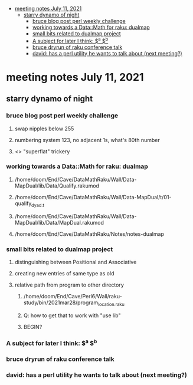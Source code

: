 - [meeting notes July 11, 2021](#orgc1940a2)
  - [starry dynamo of night](#org9f0498f)
    - [bruce blog post perl weekly challenge](#orgf2ec914)
    - [working towards a Data::Math for raku: dualmap](#org7808612)
    - [small bits related to dualmap project](#org9103648)
    - [A subject for later I think: $<sup>a</sup> $<sup>b</sup>](#orgf4578fc)
    - [bruce dryrun of raku conference talk](#orgb7a9d12)
    - [david: has a perl utility he wants to talk about (next meeting?)](#org84ed01f)


<a id="orgc1940a2"></a>

# meeting notes July 11, 2021


<a id="org9f0498f"></a>

## starry dynamo of night


<a id="orgf2ec914"></a>

### bruce blog post perl weekly challenge

1.  swap nipples below 255

2.  numbering system 123, no adjacent 1s, what's 80th number

3.  <> "superflat" trickery


<a id="org7808612"></a>

### working towards a Data::Math for raku: dualmap

1.  /home/doom/End/Cave/DataMathRaku/Wall/Data-MapDual/lib/Data/Qualify.rakumod

2.  /home/doom/End/Cave/DataMathRaku/Wall/Data-MapDual/t/01-qualify<sub>dyad.t</sub>

3.  /home/doom/End/Cave/DataMathRaku/Wall/Data-MapDual/lib/Data/MapDual.rakumod

4.  /home/doom/End/Cave/DataMathRaku/Notes/notes-dualmap


<a id="org9103648"></a>

### small bits related to dualmap project

1.  distinguishing between Positional and Associative

2.  creating new entries of same type as old

3.  relative path from program to other directory

    1.  /home/doom/End/Cave/Perl6/Wall/raku-study/bin/2021mar28/program<sub>location.raku</sub>
    
    2.  Q: how to get that to work with "use lib"
    
    3.  BEGIN?


<a id="orgf4578fc"></a>

### A subject for later I think: $<sup>a</sup> $<sup>b</sup>


<a id="orgb7a9d12"></a>

### bruce dryrun of raku conference talk


<a id="org84ed01f"></a>

### david: has a perl utility he wants to talk about (next meeting?)
